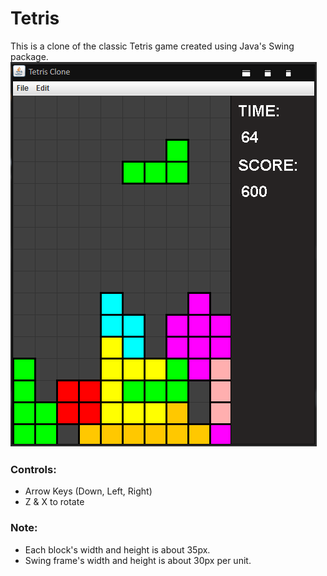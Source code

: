 # Tetris
This is a clone of the classic Tetris game created using Java's Swing package.
![alt text](https://github.com/Eritz/Tetris/blob/master/example.png)

### Controls:
- Arrow Keys (Down, Left, Right)
- Z & X to rotate


### Note:
- Each block's width and height is about 35px. 
- Swing frame's width and height is about 30px per unit. 
